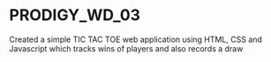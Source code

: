 # PRODIGY_WD_03
Created a simple TIC TAC TOE web application using HTML, CSS and Javascript which tracks wins of players and also records a draw
